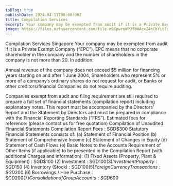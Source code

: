 ```yaml
---
isBlog: true
publishDate: 2024-04-11T00:00:00Z
title: Compilation Services
excerpt: Your company may be exempted from audit if it is a Private Exempt Company (“EPC”). EPC means that no corporate shareholder in the company and the number of shareholders in the company is not more than 20. In addition.
image: https://files.oaiusercontent.com/file-m9XpwroWPJfbWAcxZ4nCbYit?se=2024-04-23T17%3A39%3A56Z&sp=r&sv=2021-08-06&sr=b&rscc=max-age%3D31536000%2C%20immutable&rscd=attachment%3B%20filename%3D098886d0-57a2-4f04-b4fa-c625171bc3f4.webp&sig=xsYIQ3KTl2ZAS%2BpDxEO6insYT0uB6PrnnCOf2dA8M80%3D
---
```


Compilation Services Singapore
Your company may be exempted from audit if it is a Private Exempt Company (“EPC”). EPC means that no corporate shareholder in the company and the number of shareholders in the company is not more than 20. In addition:

Annual revenue of the company does not exceed $5 million for financing years starting on and after 1 June 2004,
Shareholders who represent 5% or more of a company’s ordinary shares do not request for audit, or
Banks or other creditors/financial Companies do not require auditing.

Companies exempt from audit and filing requirement are still required to prepare a full set of financial statements (compilation report) including explanatory notes. This report must be accompanied by the Directors’ Report and the Statement by Directors and must be prepared in compliance with the Financial Reporting Standards (“FRS”).
Estimated fees for reference: (please contact us for free quotation)
Compilation of Unaudited Financial Statements
Compilation Report Fees : SGD$300
Statutory Financial Statements consists of:
(a) Statement of Financial Position
(b) Statement of Comprehensive Income
(c) Statement of Changes in Equity
(d) Statement of Cash Flows
(e) Basic Notes to the Accounts
Requirement of Other Items (if applicable) to be presented in the Compilation Report (with additional Charges and information):
(1) Fixed Assets (Property, Plant & Equipment) : SGD$100
(2) Investment : SGD$100
(3) Investment Property : SGD$150
(4) Inventory (Stock) : SGD$100
(5) Foreign Currency Transactions : SGD$200
(6) Borrowings / Hire Purchase : SGD$200
(7) Consolidation of Group Accounts : SGD$600